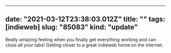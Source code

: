 
---
date: "2021-03-12T23:38:03.012Z"
title: ""
tags: [indieweb]
slug: "85083"
kind: "update"
---
Really amazing feeling when you finally get everything working and can close all your tabs! Getting closer to a great indieweb home on the internet.
